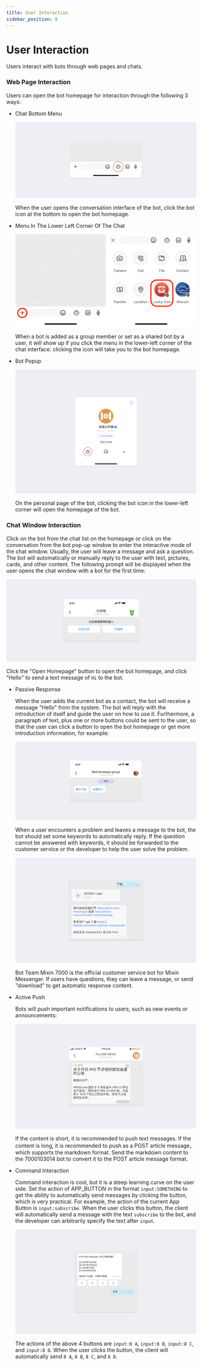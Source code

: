```yaml
---
title: User Interaction
sidebar_position: 8
---
```


# User Interaction

Users interact with bots through web pages and chats.

### Web Page Interaction

Users can open the bot homepage for interaction through the following 3 ways:

- Chat Bottom Menu

  ![Click On The Bot Icon](./user-interaction-chat-bot.png)

  When the user opens the conversation interface of the bot, click the bot icon at the bottom to open the bot homepage.

- Menu In The Lower Left Corner Of The Chat

  ![Tab + Icon](./user-interaction-chat-menu.png)

  When a bot is added as a group member or set as a shared bot by a user, it will show up if you click the menu in the lower-left corner of the chat interface. clicking the icon will take you to the bot homepage.

- Bot Popup

  ![Click The Bot Icon](./user-interaction-profile.png)

  On the personal page of the bot, clicking the bot icon in the lower-left corner will open the homepage of the bot.

### Chat Window Interaction

Click on the bot from the chat list on the homepage or click on the conversation from the bot pop-up window to enter the interactive mode of the chat window. Usually, the user will leave a message and ask a question. The bot will automatically or manually reply to the user with text, pictures, cards, and other content. The following prompt will be displayed when the user opens the chat window with a bot for the first time:

![Welcome](./user-interaction-welcome.png)

Click the "Open Homepage" button to open the bot homepage, and click "Hello" to send a text message of `Hi` to the bot.

- Passive Response

  When the user adds the current bot as a contact, the bot will receive a message "Hello" from the system. The bot will reply with the introduction of itself and guide the user on how to use it. Furthermore, a paragraph of text, plus one or more buttons could be sent to the user, so that the user can click a button to open the bot homepage or get more introduction information, for example:

  ![Adding Bots](./user-interaction-add-bot.png)

  When a user encounters a problem and leaves a message to the bot, the bot should set some keywords to automatically reply. If the question cannot be answered with keywords, it should be forwarded to the customer service or the developer to help the user solve the problem.

  ![Reply](./user-interaction-reply.png)

  Bot Team Mixin 7000 is the official customer service bot for Mixin Messenger. If users have questions, they can leave a message, or send "download" to get automatic response content.

- Active Push

  Bots will push important notifications to users, such as new events or announcements:

  ![Notice](./user-interaction-notice.png)

  If the content is short, it is recommended to push text messages. If the content is long, it is recommended to push as a POST article message， which supports the markdown format. Send the markdown content to the 7000103014 bot to convert it to the POST article message format.
  
- Command Interaction

  Command interaction is cool, but it is a steep learning curve on the user side. Set the action of APP_BUTTON in the format `input:SOMETHING` to get the ability to automatically send messages by clicking the button, which is very practical. For example, the action of the current App Button is `input:subscribe`. When the user clicks this button, the client will automatically send a message with the text `subscribe` to the bot, and the developer can arbitrarily specify the text after `input`.

  ![Command interaction](./user-interaction-cmd.png)

  The actions of the above 4 buttons are `input:8 A`, `input:8 B`, `input:8 C`, and `input:8 D`. When the user clicks the button, the client will automatically send `8 A`, `8 B`, `8 C`, and `8 D`.
